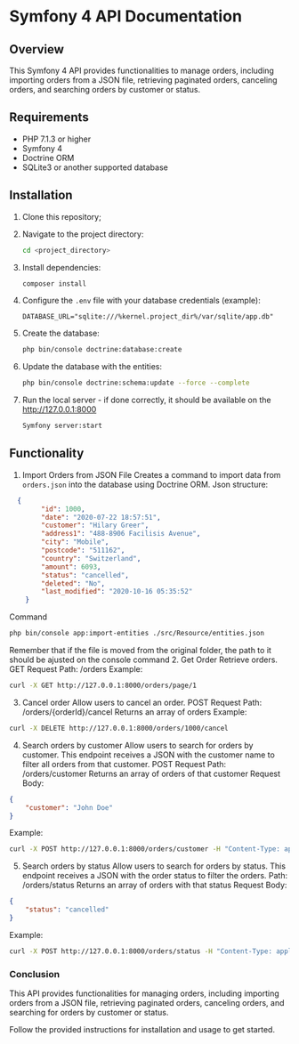 # Symfony 4 API Documentation

## Overview
This Symfony 4 API provides functionalities to manage orders, including importing orders from a JSON file, retrieving paginated orders, canceling orders, and searching orders by customer or status.

## Requirements
- PHP 7.1.3 or higher
- Symfony 4
- Doctrine ORM
- SQLite3 or another supported database

## Installation
1. Clone this repository;

2. Navigate to the project directory:
    ```sh
    cd <project_directory>
    ```

3. Install dependencies:
    ```sh
    composer install
    ```

4. Configure the `.env` file with your database credentials (example):
    ```env
    DATABASE_URL="sqlite:///%kernel.project_dir%/var/sqlite/app.db"
    ```

5. Create the database:
    ```sh
    php bin/console doctrine:database:create
    ```

6. Update the database with the entities:
    ```sh
    php bin/console doctrine:schema:update --force --complete
    ```
7. Run the local server - if done correctly, it should be available on the http://127.0.0.1:8000
    ```sh
    Symfony server:start
    ```
## Functionality

1. Import Orders from JSON File
Creates a command to import data from `orders.json` into the database using Doctrine ORM.
Json structure:
```json
  {
		"id": 1000,
		"date": "2020-07-22 18:57:51",
		"customer": "Hilary Greer",
		"address1": "488-8906 Facilisis Avenue",
		"city": "Mobile",
		"postcode": "511162",
		"country": "Switzerland",
		"amount": 6093,
		"status": "cancelled",
		"deleted": "No",
		"last_modified": "2020-10-16 05:35:52"
	}
```

 Command
```sh
php bin/console app:import-entities ./src/Resource/entities.json
```
Remember that if the file is moved from the original folder, the path to it should be ajusted on the console command
 2. Get Order
Retrieve orders.
GET Request
Path: /orders
Example:
```sh
curl -X GET http://127.0.0.1:8000/orders/page/1
```

 3. Cancel order
Allow users to cancel an order.
POST Request
Path: /orders/{orderId}/cancel
Returns an array of orders
Example:
```sh
curl -X DELETE http://127.0.0.1:8000/orders/1000/cancel
```

 4. Search orders by customer
Allow users to search for orders by customer. This endpoint receives a JSON with the customer name to filter all orders from that customer.
POST Request
Path: /orders/customer
Returns an array of orders of that customer
Request Body:
```json
{
    "customer": "John Doe"
}
```
Example:
```sh
curl -X POST http://127.0.0.1:8000/orders/customer -H "Content-Type: application/json" -d '{"customer": "Very creative customer name"}'
```

 5. Search orders by status
Allow users to search for orders by status. This endpoint receives a JSON with the order status to filter the orders.
Path: /orders/status
Returns an array of orders with that status
Request Body:
```json
{
    "status": "cancelled"
}
```
Example:
```sh
curl -X POST http://127.0.0.1:8000/orders/status -H "Content-Type: application/json" -d '{"status": "cancelled"}'
```

### Conclusion
This API provides functionalities for managing orders, 
including importing orders from a JSON file, 
retrieving paginated orders, 
canceling orders, 
and searching for orders by customer or status. 

Follow the provided instructions for installation and usage to get started.

